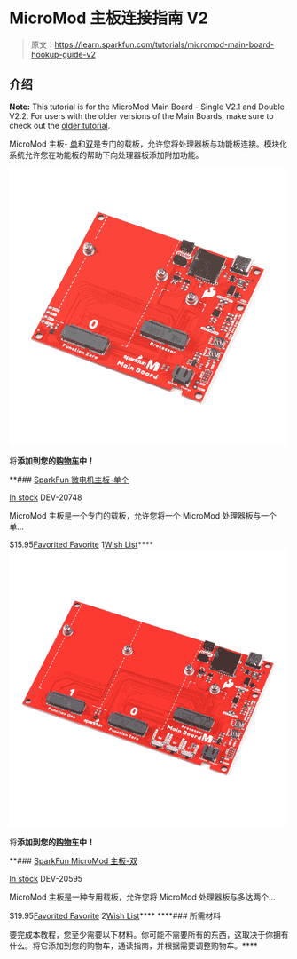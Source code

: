# MicroMod 主板连接指南 V2

> 原文：<https://learn.sparkfun.com/tutorials/micromod-main-board-hookup-guide-v2>

## 介绍

**Note:** This tutorial is for the MicroMod Main Board - Single V2.1 and Double V2.2\. For users with the older versions of the Main Boards, make sure to check out the [older tutorial](https://learn.sparkfun.com/tutorials/micromod-main-board-hookup-guide).

MicroMod 主板- [单](https://www.sparkfun.com/products/20748)和[双](https://www.sparkfun.com/products/20595)是专门的载板，允许您将处理器板与功能板连接。模块化系统允许您在功能板的帮助下向处理器板添加附加功能。

[![SparkFun MicroMod Main Board - Single](img/cc6adbff41a062717cfe03de9ed14528.png)](https://www.sparkfun.com/products/20748) 

将**添加到您的[购物车](https://www.sparkfun.com/cart)中！**

 **### [SparkFun 微电机主板-单个](https://www.sparkfun.com/products/20748)

[In stock](https://learn.sparkfun.com/static/bubbles/ "in stock") DEV-20748

MicroMod 主板是一个专门的载板，允许您将一个 MicroMod 处理器板与一个单…

$15.95[Favorited Favorite](# "Add to favorites") 1[Wish List](# "Add to wish list")****[![SparkFun MicroMod Main Board - Double](img/5ebc27492cd6614bd4927f0071dacead.png)](https://www.sparkfun.com/products/20595) 

将**添加到您的[购物车](https://www.sparkfun.com/cart)中！**

 **### [SparkFun MicroMod 主板-双](https://www.sparkfun.com/products/20595)

[In stock](https://learn.sparkfun.com/static/bubbles/ "in stock") DEV-20595

MicroMod 主板是一种专用载板，允许您将 MicroMod 处理器板与多达两个…

$19.95[Favorited Favorite](# "Add to favorites") 2[Wish List](# "Add to wish list")**** ****### 所需材料

要完成本教程，您至少需要以下材料。你可能不需要所有的东西，这取决于你拥有什么。将它添加到您的购物车，通读指南，并根据需要调整购物车。****